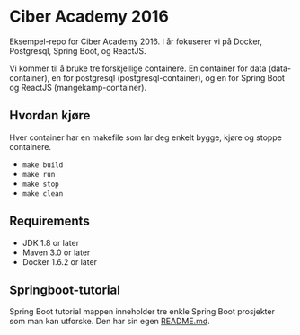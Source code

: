 # Ciber Academy 2016

Eksempel-repo for Ciber Academy 2016. I år fokuserer vi på Docker, Postgresql, Spring Boot, og ReactJS.

Vi kommer til å bruke tre forskjellige containere. En container for data (data-container), en for postgresql (postgresql-container), og en for Spring Boot og ReactJS (mangekamp-container).

## Hvordan kjøre
Hver container har en makefile som lar deg enkelt bygge, kjøre og stoppe containere.

* `make build`
* `make run`
* `make stop`
* `make clean`

## Requirements
* JDK 1.8 or later
* Maven 3.0 or later
* Docker 1.6.2 or later

## Springboot-tutorial
Spring Boot tutorial mappen inneholder tre enkle Spring Boot prosjekter som man kan utforske. Den har sin egen [README.md](springboot-tutorial/README.md).
